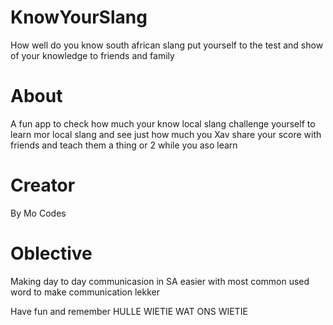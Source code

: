 # KnowYourSlang
How well do you know south african slang put yourself to the test and show of your knowledge to friends and family

# About

A fun app to check how much your know local slang challenge yourself to learn mor local slang and see just how much you Xav share your score with friends and teach them a thing or 2 while you aso learn

# Creator

By Mo Codes

# Oblective

Making day to day communicasion in SA easier with most common used word to make communication lekker

Have fun and remember HULLE WIETIE WAT ONS WIETIE